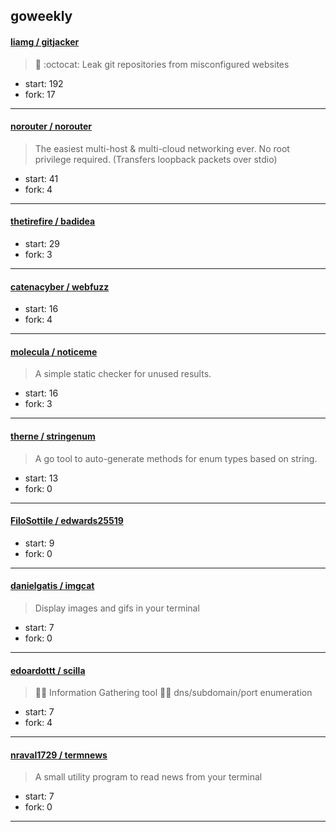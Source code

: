 ## goweekly

#### [liamg / gitjacker](https://github.com/liamg/gitjacker)

> 🔪 :octocat: Leak git repositories from misconfigured websites

+ start: 192
+ fork: 17

----


#### [norouter / norouter](https://github.com/norouter/norouter)

> The easiest multi-host & multi-cloud networking ever. No root privilege required. (Transfers loopback packets over stdio)

+ start: 41
+ fork: 4

----


#### [thetirefire / badidea](https://github.com/thetirefire/badidea)

> 

+ start: 29
+ fork: 3

----


#### [catenacyber / webfuzz](https://github.com/catenacyber/webfuzz)

> 

+ start: 16
+ fork: 4

----


#### [molecula / noticeme](https://github.com/molecula/noticeme)

> A simple static checker for unused results.

+ start: 16
+ fork: 3

----


#### [therne / stringenum](https://github.com/therne/stringenum)

> A go tool to auto-generate methods for enum types based on string.

+ start: 13
+ fork: 0

----


#### [FiloSottile / edwards25519](https://github.com/FiloSottile/edwards25519)

> 

+ start: 9
+ fork: 0

----


#### [danielgatis / imgcat](https://github.com/danielgatis/imgcat)

> Display images and gifs in your terminal

+ start: 7
+ fork: 0

----


#### [edoardottt / scilla](https://github.com/edoardottt/scilla)

> 🏴‍☠️ Information Gathering tool 🏴‍☠️ dns/subdomain/port enumeration

+ start: 7
+ fork: 4

----


#### [nraval1729 / termnews](https://github.com/nraval1729/termnews)

> A small utility program to read news from your terminal

+ start: 7
+ fork: 0

----

